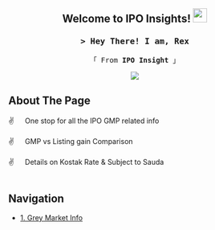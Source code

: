 <h2 align="center">
  Welcome to IPO Insights!
  <img src="https://media.giphy.com/media/hvRJCLFzcasrR4ia7z/giphy.gif" width="28">
</h2>
<!-- Intro  -->
<h3 align="center">
        <samp>&gt; Hey There! I am, <b>Rex</b>
        </samp>
</h3>

<p align="center"> 
  <samp>
    「 From <b>IPO Insight</b> 」
    <br>
  </samp>
</p>
<p align="center"><img src="https://github.com/avijit0022/IPO-Insights/blob/main/images/ipo_img.jpg"></p>
<!-- About Section -->

## About The Page
 
<p>
  
 ✌️ &emsp; One stop for all the IPO GMP related info <br/><br/>
 ✌️ &emsp; GMP vs Listing gain Comparison <br/><br/>
 ✌️ &emsp; Details on Kostak Rate & Subject to Sauda<br/><br/>

</p>

## Navigation

- [1. Grey Market Info](https://avijit0022.github.io/IPO-Insights/contents/ipo_info)
